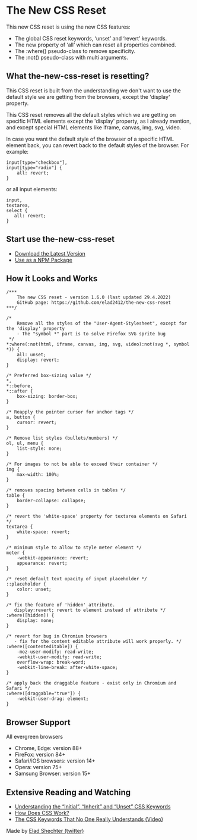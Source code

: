 # The New CSS Reset

This new CSS reset is using the new CSS features:
- The global CSS reset keywords, ‘unset’ and ‘revert’ keywords.
- The new property of ‘all’ which can reset all properties combined.
- The :where() pseudo-class to remove specificity.
- The :not() pseudo-class with multi arguments.

## What the-new-css-reset is resetting?
This CSS reset is built from the understanding we don't want to use the default style we are getting from the browsers, except the 'display' property.

This CSS reset removes all the default styles which we are getting on specific HTML elements except the 'display' property, as I already mention, and except special HTML elements like iframe, canvas, img, svg, video.

In case you want the default style of the browser of a specific HTML element back, you can revert back to the default styles of the browser. For example:
```
input[type="checkbox"],
input[type="radio"] {
    all: revert;
}
 ```
 
 or all input elements:
 ```
 input,
 textarea,
 select {
    all: revert;
 }
 ```
## Start use the-new-css-reset
- [Download the Latest Version](https://raw.githubusercontent.com/elad2412/the-new-css-reset/main/css/reset.css)
- [Use as a NPM Package](https://www.npmjs.com/package/the-new-css-reset)

## How it Looks and Works
```
/***
    The new CSS reset - version 1.6.0 (last updated 29.4.2022)
    GitHub page: https://github.com/elad2412/the-new-css-reset
***/

/*
    Remove all the styles of the "User-Agent-Stylesheet", except for the 'display' property
    - The "symbol *" part is to solve Firefox SVG sprite bug
 */
*:where(:not(html, iframe, canvas, img, svg, video):not(svg *, symbol *)) {
    all: unset;
    display: revert;
}

/* Preferred box-sizing value */
*,
*::before,
*::after {
    box-sizing: border-box;
}

/* Reapply the pointer cursor for anchor tags */
a, button {
    cursor: revert;
}

/* Remove list styles (bullets/numbers) */
ol, ul, menu {
    list-style: none;
}

/* For images to not be able to exceed their container */
img {
    max-width: 100%;
}

/* removes spacing between cells in tables */
table {
    border-collapse: collapse;
}

/* revert the 'white-space' property for textarea elements on Safari */
textarea {
    white-space: revert;
}

/* minimum style to allow to style meter element */
meter {
    -webkit-appearance: revert;
    appearance: revert;
}

/* reset default text opacity of input placeholder */
::placeholder {
    color: unset;
}

/* fix the feature of 'hidden' attribute.
   display:revert; revert to element instead of attribute */
:where([hidden]) {
    display: none;
}

/* revert for bug in Chromium browsers
   - fix for the content editable attribute will work properly. */
:where([contenteditable]) {
    -moz-user-modify: read-write;
    -webkit-user-modify: read-write;
    overflow-wrap: break-word;
    -webkit-line-break: after-white-space;
}

/* apply back the draggable feature - exist only in Chromium and Safari */
:where([draggable="true"]) {
    -webkit-user-drag: element;
}
```
## Browser Support
All evergreen browsers 
- Chrome, Edge: version 88+
- FireFox: version 84+
- Safari/iOS browsers: version 14+
- Opera: version 75+
- Samsung Browser: version 15+

## Extensive Reading and Watching
- [Understanding the “Initial”, “Inherit” and “Unset” CSS Keywords](https://elad.medium.com/understanding-the-initial-inherit-and-unset-css-keywords-2d70b7121695)
- [How Does CSS Work?](https://elad.medium.com/how-does-css-work-92fe7116916d)
- [The CSS Keywords That No One Really Understands (Video)](https://www.youtube.com/watch?v=nnhUBRRhKW0)

Made by [Elad Shechter (twitter)](https://twitter.com/eladsc)

